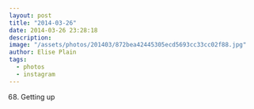 ```yaml
---
layout: post
title: "2014-03-26"
date: 2014-03-26 23:28:18
description: 
image: "/assets/photos/201403/872bea42445305ecd5693cc33cc02f88.jpg"
author: Elise Plain
tags: 
  - photos
  - instagram
---
```


68. Getting up
<p></p>
